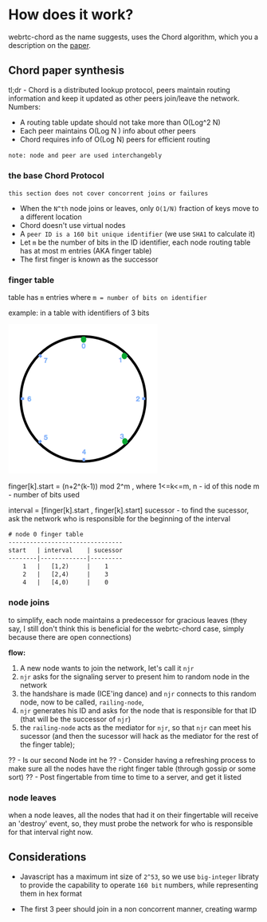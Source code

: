 How does it work?
=======================================

webrtc-chord as the name suggests, uses the Chord algorithm, which you a description on the [paper][1].

## Chord paper synthesis

tl;dr - Chord is a distributed lookup protocol, peers maintain routing information and keep it updated as other peers join/leave the network. Numbers:
- A routing table update should not take more than O(Log^2 N)
- Each peer maintains O(Log N ) info about other peers
- Chord requires info of O(Log N) peers for efficient routing

`note: node and peer are used interchangebly`

### the base Chord Protocol
`this section does not cover concorrent joins or failures`

- When the `N^th` node joins or leaves, only `O(1/N)` fraction of keys move to a different location
- Chord doesn't use virtual nodes
- A `peer ID is a 160 bit unique identifier` (we use `SHA1` to calculate it)
- Let `m` be the number of bits in the ID identifier, each node routing table has at most m entries (AKA finger table)
- The first finger is known as the successor 

### finger table

table has `m` entries where `m = number of bits on identifier`

example: 
  in a table with identifiers of 3 bits

  ![](/img/3bit-hashring.png)

  finger[k].start = (n+2^(k-1)) mod 2^m , 
    where 1<=k<=m,
          n - id of this node
          m - number of bits used

  interval = [finger[k].start , finger[k].start]
  sucessor - to find the sucessor, ask the network who is responsible for the beginning of the interval

  ```
  # node 0 finger table
  --------------------------------
  start   | interval    | sucessor
  --------|-------------|---------
      1   |   [1,2)     |    1
      2   |   [2,4)     |    3
      4   |   [4,0)     |    0
  ```

### node joins

to simplify, each node maintains a predecessor for gracious leaves (they say, I still don't think this is beneficial for the webrtc-chord case, simply because there are open connections)

**flow:**

1. A new node wants to join the network, let's call it `njr`
2. `njr` asks for the signaling server to present him to random node in the network
3. the handshare is made (ICE'ing dance) and `njr` connects to this random node, now to be called, `railing-node`, 
4. `njr` generates his ID and asks for the node that is responsible for that ID (that will be the successor of `njr`)
5. the `railing-node` acts as the mediator for `njr`, so that `njr` can meet his sucessor (and then the sucessor will hack as the mediator for the rest of the finger table);

?? - Is our second Node int he 
?? - Consider having a refreshing process to make sure all the nodes have the right finger table (through gossip or some sort)
?? - Post fingertable from time to time to a server, and get it listed

### node leaves

when a node leaves, all the nodes that had it on their fingertable will receive an 'destroy' event, so, they must probe the network for who is responsible for that interval right now.

## Considerations

- Javascript has a maximum int size of `2^53`, so we use `big-integer` libraty to provide the capability to operate `160 bit` numbers, while representing them in hex format

- The first 3 peer should join in a non concorrent manner, creating warmp 

[1]: http://pdos.csail.mit.edu/papers/chord:sigcomm01/chord_sigcomm.pdf